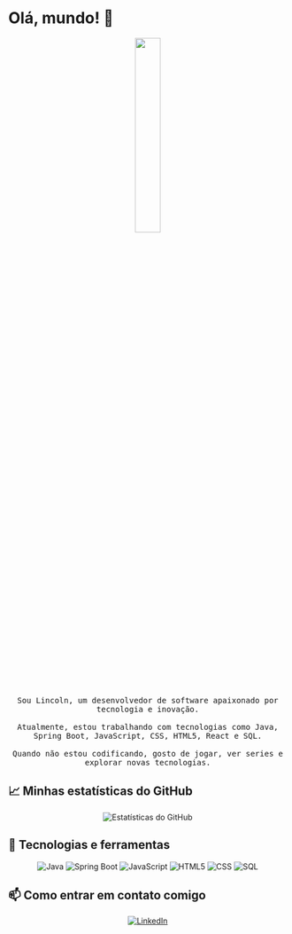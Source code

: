 # Olá, mundo! 👋

<p align="center">
  <img src="https://media.giphy.com/media/3o7TKz2eMXx7dn95FS/giphy.gif" width="30%">
  <br><br>
  <samp>
    Sou Lincoln, um desenvolvedor de software apaixonado por tecnologia e inovação.
    <br><br>
    Atualmente, estou trabalhando com tecnologias como Java, Spring Boot, JavaScript, CSS, HTML5, React e SQL.
    <br><br>
    Quando não estou codificando, gosto de jogar, ver series e explorar novas tecnologias.
  </samp>
</p>

## 📈 Minhas estatísticas do GitHub

<p align="center">
  <img src="https://github-readme-stats.vercel.app/api?username=lincolntaranto&show_icons=true&theme=radical" alt="Estatísticas do GitHub">
</p>

## 🔧 Tecnologias e ferramentas

<p align="center">
  <img src="https://img.shields.io/badge/Code-Java-informational?style=flat&logo=openjdk&logoColor=white&color=2bbc8a" alt="Java">
  <img src="https://img.shields.io/badge/Tools-SpringBoot-informational?style=flat&logo=springboot&logoColor=white&color=2bbc8a" alt="Spring Boot">
  <img src="https://img.shields.io/badge/Code-JavaScript-informational?style=flat&logo=javascript&logoColor=white&color=2bbc8a" alt="JavaScript">
  <img src="https://img.shields.io/badge/Code-HTML5-informational?style=flat&logo=html5&logoColor=white&color=2bbc8a" alt="HTML5">
  <img src="https://img.shields.io/badge/Code-CSS-informational?style=flat&logo=css3&logoColor=white&color=2bbc8a" alt="CSS">
  <img src="https://img.shields.io/badge/Tools-SQL-informational?style=flat&logo=mysql&logoColor=white&color=2bbc8a" alt="SQL">
</p>

## 📫 Como entrar em contato comigo

<p align="center">
  <a href="https://www.linkedin.com/in/lincoln-taranto/"><img src="https://img.shields.io/badge/-LinkedIn-0077B5?style=flat&logo=LinkedIn&logoColor=white" alt="LinkedIn"></a>
</p>
